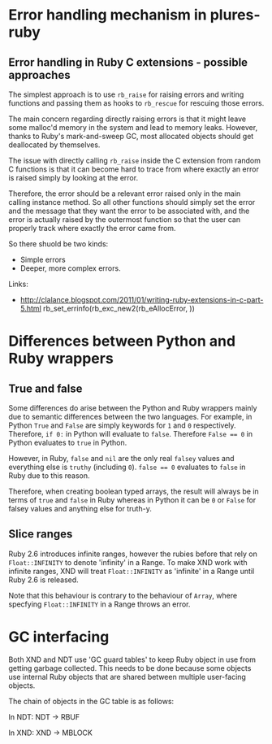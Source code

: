 # Error handling mechanism in plures-ruby

## Error handling in Ruby C extensions - possible approaches

The simplest approach is to use `rb_raise` for raising errors and writing functions
and passing them as hooks to `rb_rescue` for rescuing those errors.

The main concern regarding directly raising errors is that it might leave some malloc'd
memory in the system and lead to memory leaks. However, thanks to Ruby's mark-and-sweep
GC, most allocated objects should get deallocated by themselves.

The issue with directly calling `rb_raise` inside the C extension from random C functions
is that it can become hard to trace from where exactly an error is raised simply by
looking at the error.

Therefore, the error should be a relevant error raised only in the main calling instance
method. So all other functions should simply set the error and the message that they
want the error to be associated with, and the error is actually raised by the outermost
function so that the user can properly track where exactly the error came from.

So there shuold be two kinds:
* Simple errors 
* Deeper, more complex errors.


Links:

* http://clalance.blogspot.com/2011/01/writing-ruby-extensions-in-c-part-5.html
    rb_set_errinfo(rb_exc_new2(rb_eAllocError, ))

# Differences between Python and Ruby wrappers

## True and false

Some differences do arise between the Python and Ruby wrappers mainly due to semantic
differences between the two languages. For example, in Python `True` and `False` are
simply keywords for `1` and `0` respectively. Therefore, `if 0:` in Python will evaluate
to `false`. Therefore `False == 0` in Python evaluates to `true` in Python.

However, in Ruby, `false` and `nil` are the only real `falsey` values and everything else
is `truthy` (including `0`). `false == 0` evaluates to `false` in Ruby due to this reason.

Therefore, when creating boolean typed arrays, the result will always be in terms of `true`
and `false` in Ruby whereas in Python it can be `0` or `False` for falsey values and anything
else for truth-y.

## Slice ranges

Ruby 2.6 introduces infinite ranges, however the rubies before that rely on `Float::INFINITY`
to denote 'infinity' in a Range. To make XND work with infinite ranges, XND will treat
`Float::INFINITY` as 'infinite' in a Range until Ruby 2.6 is released.

Note that this behaviour is contrary to the behaviour of `Array`, where specfying `Float::INFINITY`
in a Range throws an error.

# GC interfacing

Both XND and NDT use 'GC guard tables' to keep Ruby object in use from getting garbage collected.
This needs to be done because some objects use internal Ruby objects that are shared between
multiple user-facing objects. 

The chain of objects in the GC table is as follows:

In NDT:
NDT -> RBUF

In XND:
XND -> MBLOCK
